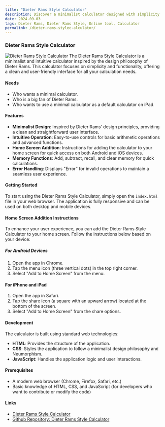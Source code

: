 ```yaml
---
title: "Dieter Rams Style Calculator"
description: Discover a minimalist calculator designed with simplicity and intuition in mind, inspired by the iconic design philosophy of Dieter Rams.
date: 2024-09-03
tags: Dieter Rams, Dieter Rams Style, Online tool, Calculator
permalink: /dieter-rams-stylec-alculator/
---
```


### Dieter Rams Style Calculator

<img src="{{site.assets}}{{ page.permalink }}dieterrams.JPG" alt="Dieter Rams Style Calculator">
The Dieter Rams Style Calculator is a minimalist and intuitive calculator inspired by the design philosophy of Dieter Rams. This calculator focuses on simplicity and functionality, offering a clean and user-friendly interface for all your calculation needs.

#### Needs

- Who wants a minimal calculator.
- Who is a big fan of Dieter Rams.
- Who wants to use a minimal calculator as a default calculator on iPad.

#### Features

- **Minimalist Design**: Inspired by Dieter Rams' design principles, providing a clean and straightforward user interface.
- **Intuitive Operation**: Easy-to-use controls for basic arithmetic operations and advanced functions.
- **Home Screen Addition**: Instructions for adding the calculator to your home screen for quick access on both Android and iOS devices.
- **Memory Functions**: Add, subtract, recall, and clear memory for quick calculations.
- **Error Handling**: Displays "Error" for invalid operations to maintain a seamless user experience.

#### Getting Started

To start using the Dieter Rams Style Calculator, simply open the `index.html` file in your web browser. The application is fully responsive and can be used on both desktop and mobile devices.

#### Home Screen Addition Instructions

To enhance your user experience, you can add the Dieter Rams Style Calculator to your home screen. Follow the instructions below based on your device:

##### For Android Devices

1. Open the app in Chrome.
2. Tap the menu icon (three vertical dots) in the top right corner.
3. Select "Add to Home Screen" from the menu.

#### For iPhone and iPad

1. Open the app in Safari.
2. Tap the share icon (a square with an upward arrow) located at the bottom of the screen.
3. Select "Add to Home Screen" from the share options.

#### Development

The calculator is built using standard web technologies:

- **HTML**: Provides the structure of the application.
- **CSS**: Styles the application to follow a minimalist design philosophy and Neumorphism.
- **JavaScript**: Handles the application logic and user interactions.

#### Prerequisites

- A modern web browser (Chrome, Firefox, Safari, etc.)
- Basic knowledge of HTML, CSS, and JavaScript (for developers who want to contribute or modify the code)

#### Links

- [Dieter Rams Style Calculator](https://saramjh.github.io/dieterRamsCalc//)
- [Github Repository: Dieter Rams Style Calculator](https://github.com/saramjh/dieterRamsCalc)
